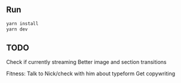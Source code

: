 ## Run
```bash
yarn install
yarn dev
```

## TODO
Check if currently streaming
Better image and section transitions


Fitness:
    Talk to Nick/check with him about typeform
    Get copywriting


<!-- Upserting -->
<!-- https://www.prisma.io/dataguide/postgresql/inserting-and-modifying-data/insert-on-conflict -->